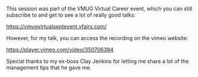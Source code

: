 This session was part of the VMUG Virtual Career event, which you can still subscribe to and get to see a lot of really good talks:

https://vmugvirtualseptevent.vfairs.com/

However, for my talk, you can access the recording on the vimeo website: 

https://player.vimeo.com/video/350706384

Special thanks to my ex-boss Clay Jenkins for letting me share a lot of the management tips that he gave me.
